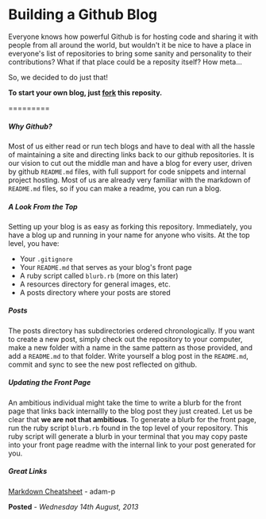Building a Github Blog
=========

Everyone knows how powerful Github is for hosting code and sharing it with people from all around the world, but wouldn't it be nice to have a place in everyone's list of repositories to bring some sanity and personality to their contributions? What if that place could be a reposity itself? How meta...

So, we decided to do just that!  

**To start your own blog, just [fork](https://github.com/uacaps/Blog/fork) this reposity.** 

=========

##### Why Github?

Most of us either read or run tech blogs and have to deal with all the hassle of maintaining a site and directing links back to our github repositories. It is our vision to cut out the middle man and have a blog for every user, driven by github <code>README.md</code> files, with full support for code snippets and internal project hosting. Most of us are already very familiar with the markdown of <code>README.md</code> files, so if you can make a readme, you can run a blog.

##### A Look From the Top

Setting up your blog is as easy as forking this repository. Immediately, you have a blog up and running in your name for anyone who visits. At the top level, you have: 

* Your <code>.gitignore</code> 
* Your <code>README.md</code> that serves as your blog's front page 
* A ruby script called <code>blurb.rb</code> (more on this later)
* A resources directory for general images, etc.
* A posts directory where your posts are stored

##### Posts

The posts directory has subdirectories ordered chronologically. If you want to create a new post, simply check out the repository to your computer, make a new folder with a name in the same pattern as those provided, and add a <code>README.md</code> to that folder. Write yourself a blog post in the <code>README.md</code>, commit and sync to see the new post reflected on github.

##### Updating the Front Page

An ambitious individual might take the time to write a blurb for the front page that links back internallly to the blog post they just created. Let us be clear that **we are not that ambitious**. To generate a blurb for the front page, run the ruby script <code>blurb.rb</code> found in the top level of your repository. This ruby script will generate a blurb in your terminal that you may copy paste into your front page readme with the internal link to your post generated for you.

##### Great Links

[Markdown Cheatsheet](https://github.com/adam-p/markdown-here/wiki/Markdown-Cheatsheet) - adam-p

**Posted** - *Wednesday 14th August, 2013*
